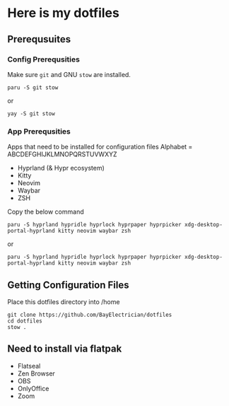 # Here is my dotfiles
## Prerequsuites
### Config Prerequsities
Make sure `git` and GNU `stow` are installed.
```
paru -S git stow
```
or
```
yay -S git stow
```
### App Prerequsities
Apps that need to be installed for configuration files
Alphabet = ABCDEFGHIJKLMNOPQRSTUVWXYZ
- Hyprland (& Hypr ecosystem)
- Kitty
- Neovim
- Waybar
- ZSH

Copy the below command
```
paru -S hyprland hypridle hyprlock hyprpaper hyprpicker xdg-desktop-portal-hyprland kitty neovim waybar zsh
```
or 
```
paru -S hyprland hypridle hyprlock hyprpaper hyprpicker xdg-desktop-portal-hyprland kitty neovim waybar zsh
```
## Getting Configuration Files
Place this dotfiles directory into /home
```
git clone https://github.com/BayElectrician/dotfiles
cd dotfiles
stow .
```

## Need to install via flatpak
- Flatseal
- Zen Browser
- OBS
- OnlyOffice
- Zoom
